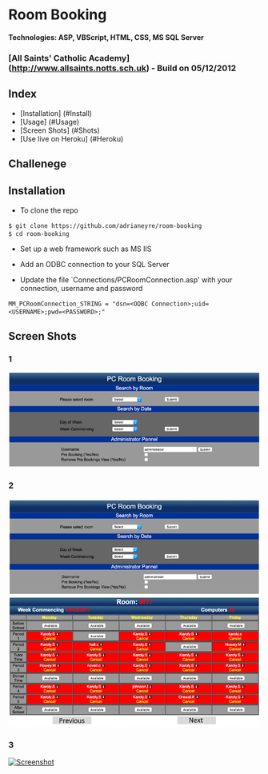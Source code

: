 # Room Booking
#### Technologies: ASP, VBScript, HTML, CSS, MS SQL Server
### [All Saints' Catholic Academy] (http://www.allsaints.notts.sch.uk) - Build on 05/12/2012

## Index
* [Installation] (#Install)
* [Usage] (#Usage)
* [Screen Shots] (#Shots)
* [Use live on Heroku] (#Heroku)

## Challenege
## <a name="Install">Installation</a>
* To clone the repo
```shell
$ git clone https://github.com/adrianeyre/room-booking
$ cd room-booking
```

* Set up a web framework such as MS IIS

* Add an ODBC connection to your SQL Server

* Update the file `Connections/PCRoomConnection.asp' with your connection, username and password
```shell
MM_PCRoomConnection_STRING = "dsn=<ODBC Connection>;uid=<USERNAME>;pwd=<PASSWORD>;"
```

## <a name="Shots">Screen Shots</a>
### 1
[![Screenshot](https://raw.githubusercontent.com/adrianeyre/room-booking/master/images/screenshot1.png)](https://raw.githubusercontent.com/adrianeyre/room-booking/master/images/screenshot1.png "Screen Shot 1")

### 2
[![Screenshot](https://raw.githubusercontent.com/adrianeyre/room-booking/master/images/screenshot2.png)](https://raw.githubusercontent.com/adrianeyre/room-booking/master/images/screenshot2.png "Screen Shot 2")

### 3
[![Screenshot](https://raw.githubusercontent.com/adrianeyre/room-booking/master/images/screenshot3.png)](https://raw.githubusercontent.com/adrianeyre/room-booking/master/images/screenshot3.png "Screen Shot 3")
